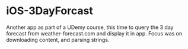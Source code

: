 # iOS-3DayForcast

Another app as part of a UDemy course, this time to query the 3 day forecast from weather-forecast.com and display it in app. Focus was on downloading content, and parsing strings.
